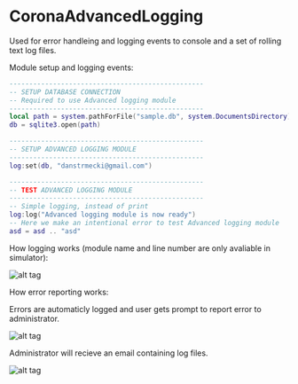 CoronaAdvancedLogging
=====================

Used for error handleing and logging events to console and a set of rolling text log files.

Module setup and logging events:

```lua
-------------------------------------------------
-- SETUP DATABASE CONNECTION
-- Required to use Advanced logging module
-------------------------------------------------
local path = system.pathForFile("sample.db", system.DocumentsDirectory)
db = sqlite3.open(path)  

-------------------------------------------------
-- SETUP ADVANCED LOGGING MODULE
-------------------------------------------------
log:set(db, "danstrmecki@gmail.com")

-------------------------------------------------
-- TEST ADVANCED LOGGING MODULE
-------------------------------------------------
-- Simple logging, instead of print
log:log("Advanced logging module is now ready")
-- Here we make an intentional error to test Advanced logging module
asd = asd .. "asd"
```

How logging works (module name and line number are only avaliable in simulator):

![alt tag](https://raw.githubusercontent.com/promptcode/CoronaAdvancedLogging/master/Images/ss0.png)

How error reporting works:

Errors are automaticly logged and user gets prompt to report error to administrator.

![alt tag](https://raw.githubusercontent.com/promptcode/CoronaAdvancedLogging/master/Images/ss1.png)

Administrator will recieve an email containing log files.

![alt tag](https://raw.githubusercontent.com/promptcode/CoronaAdvancedLogging/master/Images/ss2.png)